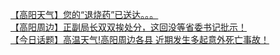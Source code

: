   
[【高阳天气】您的“退烧药”已送达。。。](http://www.dianyue.me/archives/455/no97jaabpt3uk2h1/)  
[【高阳周边】正副局长双双挨处分，这回没等省委书记批示！](http://www.dianyue.me/archives/455/4ou7id16epjm3g1t/)  
[【今日话题】高温天气!高阳周边各县 近期发生多起意外死亡事故！](http://www.dianyue.me/archives/455/o1s70fk769rtcnmj/)